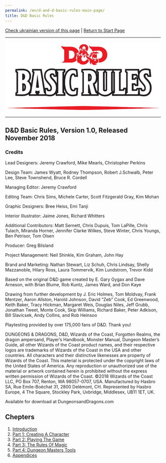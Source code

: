```yaml
---
permalink: /en/d-and-d-basic-rules-main-page/
title: D&D Basic Rules
---
```


[Check ukrainian version of this page](../ua/IndexPage.md) | [Return to Start Page](../../../index.md)

***

![cover]

***

## D&D Basic Rules, Version 1.0, Released November 2018

### Credits

Lead Designers: Jeremy Crawford, Mike Mearls, Christopher Perkins

Design Team: James Wyatt, Rodney Thompson, Robert J.Schwalb, Peter Lee, Steve Townshend, Bruce R. Cordell

Managing Editor: Jeremy Crawford

Editing Team: Chris Sims, Michele Carter, Scott Fitzgerald Gray, Kim Mohan

Graphic Designers: Bree Heiss, Emi Tanji

Interior Illustrator: Jaime Jones, Richard Whitters

Additional Contributors: Matt Sernett, Chris Dupuis, Tom LaPille, Chris Tulach, Miranda Horner, Jennifer Clarke Wilkes, Steve Winter, Chris Youngs, Ben Petrisor, Tom Olsen

Producer: Greg Bilsland

Project Management: Neil Shinkle, Kim Graham, John Hay

Brand and Marketing: Nathan Stewart, Liz Schuh, Chris Lindsay, Shelly Mazzanoble, Hilary Ross, Laura Tommervik, Kim Lundstrom, Trevor Kidd

Based on the original D&D game created by E. Gary Gygax and Dave Arneson, with Brian Blume, Rob Kuntz, James Ward, and Don Kaye

Drawing from further development by J. Eric Holmes, Tom Moldvay, Frank Mentzer, Aaron Allston, Harold Johnson, David “Zeb” Cook, Ed Greenwood, Keith Baker, Tracy Hickman, Margaret Weis, Douglas Niles, Jeff Grubb, Jonathan Tweet, Monte Cook, Skip Williams, Richard Baker, Peter Adkison, Bill Slavicsek, Andy Collins, and Rob Heinsoo

Playtesting provided by
over 175,000 fans of D&D. Thank you!

DUNGEONS & DRAGONS, D&D, Wizards of the Coast, Forgotten Realms, the dragon ampersand, Player’s Handbook, Monster Manual, Dungeon Master’s Guide, all other Wizards of the Coast product names, and their respective logos are trademarks of Wizards of the Coast in the USA and other countries. All characters and their distinctive likenesses are property of Wizards of the Coast. This material is protected under the copyright laws of the United States of America. Any reproduction or unauthorized use of the material or artwork contained herein is prohibited without the express written permission of Wizards of the Coast. ©2018 Wizards of the Coast LLC, PO Box 707, Renton, WA 98057-0707, USA. Manufactured by Hasbro SA, Rue Emile-Boéchat 31, 2800 Delémont, CH. Represented by Hasbro Europe, 4 The Square, Stockley Park, Uxbridge, Middlesex, UB11 1ET, UK.

Available for download at DungeonsandDragons.com

## Chepters

1. [Introduction](Introduction.md)
2. [Part 1: Creating A Character](Part1CreatingACharacter.md)
3. [Part 2: Playing The Game](Part2PlayingTheGame.md)
4. [Part 3: The Rules Of Magic](Part3TheRulesOfMagic.md)
5. [Part 4: Dungeon Masters Tools](Part4DungeonMastersTools.md)
6. [Appendices](Appendices.md)

<!--Web links ref-->

<!--Image links ref-->

[cover]: ../../resources/img/cover.jpg
